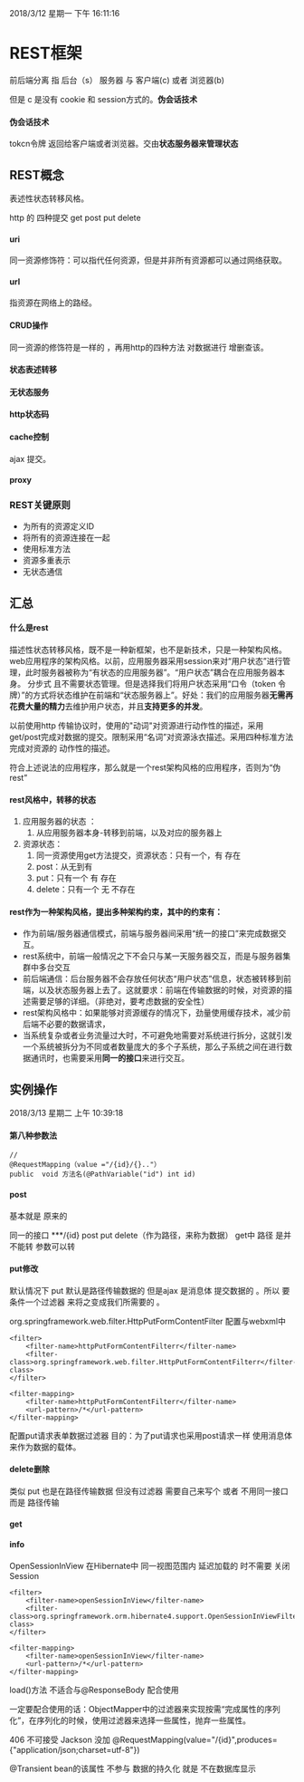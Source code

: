2018/3/12 星期一 下午 16:11:16 
# REST框架 #
前后端分离   指  后台（s） 服务器  与  客户端(c)  或者 浏览器(b)

但是  c  是没有  cookie 和 session方式的。**伪会话技术**
#### 伪会话技术 ####
tokcn令牌  返回给客户端或者浏览器。交由**状态服务器来管理状态**
## REST概念 ##
表述性状态转移风格。

http 的 四种提交  get  post put delete
#### uri ####
同一资源修饰符：可以指代任何资源，但是并非所有资源都可以通过网络获取。
#### url ####
指资源在网络上的路经。
#### CRUD操作 ####
同一资源的修饰符是一样的 ，再用http的四种方法 对数据进行  增删查该。
#### 状态表述转移 ####
#### 无状态服务 ####
#### http状态码 ####
#### cache控制
ajax 提交。  

#### proxy ####
### REST关键原则 ###
+ 为所有的资源定义ID
+ 将所有的资源连接在一起
+ 使用标准方法
+ 资源多重表示
+ 无状态通信
## 汇总 ##
#### 什么是rest ####
描述性状态转移风格，既不是一种新框架，也不是新技术，只是一种架构风格。web应用程序的架构风格。以前，应用服务器采用session来对“用户状态”进行管理，此时服务器被称为“有状态的应用服务器”。“用户状态”耦合在应用服务器本身。  分步式  且不需要状态管理。但是选择我们将用户状态采用“口令（token 令牌）”的方式将状态维护在前端和“状态服务器上”。好处：我们的应用服务器**无需再花费大量的精力**去维护用户状态，并且**支持更多的并发**。

以前使用http 传输协议时，使用的"动词"对资源进行动作性的描述，采用get/post完成对数据的提交。限制采用“名词”对资源泳衣描述。采用四种标准方法完成对资源的 动作性的描述。

符合上述说法的应用程序，那么就是一个rest架构风格的应用程序，否则为“伪rest”
#### rest风格中，转移的状态 ####
1.	应用服务器的状态 ：
	1.	从应用服务器本身-转移到前端，以及对应的服务器上
2.	资源状态：
	1.	同一资源使用get方法提交，资源状态：只有一个，有   存在
	2.	post：从无到有
	3.	put：只有一个   有  存在
	4.	delete：只有一个  无  不存在
#### rest作为一种架构风格，提出多种架构约束，其中的约束有： ####
+ 作为前端/服务器通信模式，前端与服务器间采用“统一的接口”来完成数据交互。
+ rest系统中，前端一般情况之下不会只与某一天服务器交互，而是与服务器集群中多台交互
+ 前后端通信：后台服务器不会存放任何状态“用户状态”信息，状态被转移到前端，以及状态服务器上去了。这就要求：前端在传输数据的时候，对资源的描述需要足够的详细。（非绝对，要考虑数据的安全性）
+ rest架构风格中：如果能够对资源缓存的情况下，劲量使用缓存技术，减少前后端不必要的数据请求，
+ 当系统复杂或者业务流量过大时，不可避免地需要对系统进行拆分，这就引发一个系统被拆分为不同或者数量庞大的多个子系统，那么子系统之间在进行数据通讯时，也需要采用**同一的接口**来进行交互。

## 实例操作 ##
2018/3/13 星期二 上午 10:39:18 
#### 第八种参数法 ####
	//
	@RequestMapping（value ="/{id}/{}.."）
	public  void 方法名(@PathVariable("id") int id)

#### post ###
基本就是  原来的  

同一的接口  ***/{id}    post put delete（作为路径，来称为数据）  get中 路径 是并不能转  参数可以转
#### put修改 ####
默认情况下  put 默认是路径传输数据的    但是ajax  是消息体 提交数据的 。所以 要条件一个过滤器  来将之变成我们所需要的 。

org.springframework.web.filter.HttpPutFormContentFilter 配置与webxml中

	<filter>
		<filter-name>httpPutFormContentFilterr</filter-name>
		<filter-class>org.springframework.web.filter.HttpPutFormContentFilterr</filter-class>
	</filter>
	
	<filter-mapping>
		<filter-name>httpPutFormContentFilterr</filter-name>
		<url-pattern>/*</url-pattern>
	</filter-mapping>

配置put请求表单数据过滤器 目的：为了put请求也采用post请求一样 使用消息体来作为数据的载体。
#### delete删除   ####
类似  put    也是在路径传输数据  但没有过滤器  需要自己来写个  或者  不用同一接口  而是 路径传输
#### get ####
#### info ####

OpenSessionInView  在Hibernate中    同一视图范围内  延迟加载的  时不需要 关闭   Session

	<filter>
		<filter-name>openSessionInView</filter-name>
		<filter-class>org.springframework.orm.hibernate4.support.OpenSessionInViewFilter</filter-class>
	</filter>
	
	<filter-mapping>
		<filter-name>openSessionInView</filter-name>
		<url-pattern>/*</url-pattern>
	</filter-mapping>

load()方法  不适合与@ResponseBody 配合使用 

一定要配合使用的话：ObjectMapper中的过滤器来实现按需“完成属性的序列化”，在序列化的时候，使用过滤器来选择一些属性，抛弃一些属性。

406   不可接受   Jackson 没加   @RequestMapping(value="/{id}",produces= {"application/json;charset=utf-8"})

@Transient   bean的该属性 不参与 数据的持久化  就是 不在数据库显示   